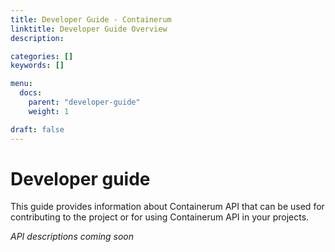 ```yaml
---
title: Developer Guide - Containerum
linktitle: Developer Guide Overview
description:

categories: []
keywords: []

menu:
  docs:
    parent: "developer-guide"
    weight: 1

draft: false
---
```


# Developer guide
This guide provides information about Containerum API that can be used for contributing to the project or for using Containerum API in your projects.

*API descriptions coming soon*
